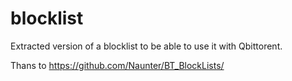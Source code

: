 # blocklist

Extracted version of a blocklist to be able to use it with Qbittorent.

Thans to https://github.com/Naunter/BT_BlockLists/

